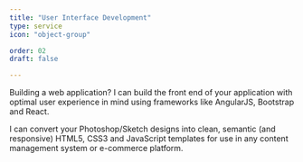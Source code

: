 ```yaml
---
title: "User Interface Development"
type: service
icon: "object-group"

order: 02
draft: false

---
```


Building a web application? I can build the front end of your application with optimal user experience in mind using frameworks like AngularJS, Bootstrap and React.

I can convert your Photoshop/Sketch designs into clean, semantic (and responsive) HTML5, CSS3 and JavaScript templates for use in any content management system or e-commerce platform.
